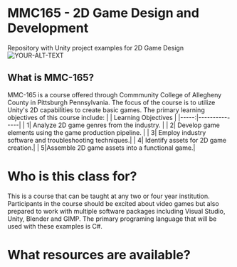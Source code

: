 # MMC165 - 2D Game Design and Development
Repository with Unity project examples for 2D Game Design
<picture>
 <source media="(prefers-color-scheme: dark)" srcset="YOUR-DARKMODE-IMAGE">
 <source media="(prefers-color-scheme: light)" srcset="YOUR-LIGHTMODE-IMAGE">
 <img alt="YOUR-ALT-TEXT" src="YOUR-DEFAULT-IMAGE">
</picture>
## What is MMC-165?
MMC-165 is a course offered through Commmunity College of Allegheny County in Pittsburgh Pennsylvania. The focus of the course is to utilize Unity's 2D capabilities to create basic games. The primary learning objectives of this course include:
|  | Learning Objectives |
|-----:|---------------|
|     1| Analyze 2D game genres from the industry. |
|     2| Develop game elements using the game production pipeline. |
|     3| Employ industry software and troubleshooting techniques.|
|     4| Identify assets for 2D game creation.|
|     5|Assemble 2D game assets into a functional game.|

# Who is this class for?
This is a course that can be taught at any two or four year institution. Participants in the course should be excited about video games but also prepared to work with multiple software packages including Visual Studio, Unity, Blender and GIMP. The primary programing language that will be used with these examples is C#. 

# What resources are available?
